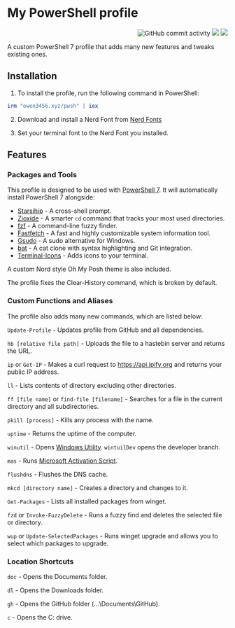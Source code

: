 # My PowerShell profile

<div align="right">
<img alt="GitHub commit activity" src="https://img.shields.io/github/commit-activity/t/Owen-3456/powershell-profile">
<img src="https://img.shields.io/github/last-commit/Owen-3456/powershell-profile">
<img src="https://wakatime.com/badge/github/Owen-3456/powershell-profile.svg">
</div>

A custom PowerShell 7 profile that adds many new features and tweaks existing ones.

## Installation

1. To install the profile, run the following command in PowerShell:

```ps1
irm "owen3456.xyz/pwsh" | iex
```

2. Download and install a Nerd Font from [Nerd Fonts](https://www.nerdfonts.com/)

3. Set your terminal font to the Nerd Font you installed.

## Features

### Packages and Tools

This profile is designed to be used with [PowerShell 7](https://github.com/PowerShell/PowerShell). It will automatically install PowerShell 7 alongside:

- [Starsihip](https://starship.rs/) - A cross-shell prompt.
- [Zioxide](https://github.com/ajeetdsouza/zoxide) - A smarter `cd` command that tracks your most used directories.
- [fzf](https://github.com/junegunn/fzf) - A command-line fuzzy finder.
- [Fastfetch](https://github.com/fastfetch-cli/fastfetch) - A fast and highly customizable system information tool.
- [Gsudo](https://github.com/gerardog/gsudo) - A sudo alternative for Windows.
- [bat](https://github.com/sharkdp/bat) - A cat clone with syntax highlighting and Git integration.
- [Terminal-Icons](https://github.com/devblackops/Terminal-Icons) - Adds icons to your terminal.

A custom Nord style Oh My Posh theme is also included.

The profile fixes the Clear-History command, which is broken by default.

### Custom Functions and Aliases

The profile also adds many new commands, which are listed below:

`Update-Profile` - Updates profile from GitHub and all dependencies.

`hb [relative file path]` - Uploads the file to a hastebin server and returns the URL.

`ip` or `Get-IP` - Makes a curl request to https://api.ipify.org and returns your public IP address.

`ll` - Lists contents of directory excluding other directories.

`ff [file name]` or `find-file [filename]` - Searches for a file in the current directory and all subdirectories.

`pkill [process]` - Kills any process with the name.

`uptime` - Returns the uptime of the computer.

`winutil` - Opens [Windows Utility](https://github.com/ChrisTitusTech/winutil). `wintuilDev` opens the developer branch.

`mas` - Runs [Microsoft Activation Script](https://github.com/massgravel/Microsoft-Activation-Scripts).

`flushdns` - Flushes the DNS cache.

`mkcd [directory name]` - Creates a directory and changes to it.

`Get-Packages` - Lists all installed packages from winget.

`fzd` or `Invoke-FuzzyDelete` - Runs a fuzzy find and deletes the selected file or directory.

`wup` or `Update-SelectedPackages` - Runs winget upgrade and allows you to select which packages to upgrade.

### Location Shortcuts

`doc` - Opens the Documents folder.

`dl` - Opens the Downloads folder.

`gh` - Opens the GitHub folder (...\Documents\GitHub).

`c` - Opens the C: drive.
